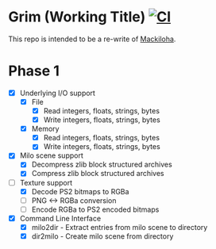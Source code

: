 # Grim (Working Title) [![CI](https://github.com/PikminGuts92/grim/workflows/CI/badge.svg)](https://github.com/PikminGuts92/grim/actions?query=workflow%3ACI)
This repo is intended to be a re-write of [Mackiloha](https://github.com/PikminGuts92/Mackiloha).

# Phase 1
- [x] Underlying I/O support
  - [x] File
    - [x] Read integers, floats, strings, bytes
    - [x] Write integers, floats, strings, bytes
  - [x] Memory
    - [x] Read integers, floats, strings, bytes
    - [x] Write integers, floats, strings, bytes
- [x] Milo scene support
  - [x] Decompress zlib block structured archives
  - [x] Compress zlib block structured archives
- [ ] Texture support
  - [x] Decode PS2 bitmaps to RGBa
  - [ ] PNG <-> RGBa conversion
  - [ ] Encode RGBa to PS2 encoded bitmaps
- [x] Command Line Interface
  - [x] milo2dir - Extract entries from milo scene to directory
  - [x] dir2milo - Create milo scene from directory
